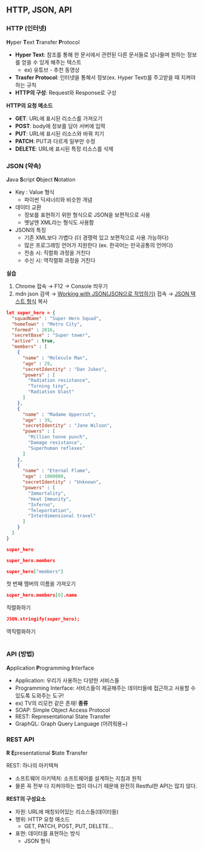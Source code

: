 ## HTTP, JSON, API
### HTTP (인터넷)
**H**yper
**T**ext
**T**ransfer
**P**rotocol
* __Hyper Text__: 참조를 통해 한 문서에서 관련된 다른 문서들로 넘나들며 원하는 정보를 얻을 수 있게 해주는 텍스트
  * ex) 유튜브 - 추천 동영상
* __Trasfer Protocol__: 인터넷을 통해서 정보(ex. Hyper Text)를 주고받을 때 지켜야하는 규칙
* __HTTP의 구성__: Request와 Response로 구성

__HTTP의 요청 메소드__
* __GET__: URL에 표시된 리소스를 가져오기
* __POST__: body에 정보를 담아 서버에 입력
* __PUT__: URL에 표시된 리소스와 바꿔 치기
* __PATCH__: PUT과 다르게 일부만 수정
* __DELETE__: URL에 표시된 특정 리소스를 삭제
### JSON (약속)
**J**ava
**S**cript
**O**bject
**N**otation
* Key : Value 형식
  * 파이썬 딕셔너리와 비슷한 개념
* 데이터 교환
  * 정보를 표현하기 위한 형식으로 JSON을 보편적으로 사용
  * 옛날엔 XML라는 형식도 사용함
* JSON의 특징
  * 기존 XML보다 가볍다 (더 경쟁력 있고 보편적으로 사용 가능하다)
  * 많은 프로그래밍 언어가 지원한다 (ex. 한국어는 만국공통의 언어다)
  * 전송 시: 직렬화 과정을 거친다
  * 수신 시: 역직렬화 과정을 거친다
 
__실습__
1. Chrome 접속 → F12 → Console 띄우기
2. mdn json 검색 → [Working  with JSON(JSON으로 작업하기)](https://developer.mozilla.org/ko/docs/Learn/JavaScript/Objects/JSON) 접속 → [JSON 텍스트 형식](https://mdn.github.io/learning-area/javascript/oojs/json/superheroes.json) 복사
```JSON
let super_hero = {
  "squadName" : "Super Hero Squad",
  "homeTown" : "Metro City",
  "formed" : 2016,
  "secretBase" : "Super tower",
  "active" : true,
  "members" : [
    {
      "name" : "Molecule Man",
      "age" : 29,
      "secretIdentity" : "Dan Jukes",
      "powers" : [
        "Radiation resistance",
        "Turning tiny",
        "Radiation blast"
      ]
    },
    {
      "name" : "Madame Uppercut",
      "age" : 39,
      "secretIdentity" : "Jane Wilson",
      "powers" : [
        "Million tonne punch",
        "Damage resistance",
        "Superhuman reflexes"
      ]
    },
    {
      "name" : "Eternal Flame",
      "age" : 1000000,
      "secretIdentity" : "Unknown",
      "powers" : [
        "Immortality",
        "Heat Immunity",
        "Inferno",
        "Teleportation",
        "Interdimensional travel"
      ]
    }
  ]
}
```
```JSON
super_hero
```
```JSON
super_hero.members
```
```JSON
super_hero["members"]
```
첫 번째 멤버의 이름을 가져오기
```JSON
super_hero.members[0].name
```
직렬화하기
```JSON
JSON.stringify(super_hero);
```
역직렬화하기
```JSON
```


### API (방법)
**A**pplication
**P**rogramming
**I**nterface
* Application: 우리가 사용하는 다양한 서비스들
* Programming Interface: 서비스들이 제공해주는 데이터들에 접근하고 사용할 수 있도록 도와주는 도구!
 * ex) TV의 리모컨 같은 존재!
__종류__
* SOAP: Simple Object Access Protocol
* REST: Representational State Transfer
* GraphQL: Graph Query Language
(어려워용~)

### REST API
**R**
**E**presentational
**S**tate
**T**ransfer

REST: 하나의 아키텍쳐
* 소프트웨어 아키텍처: 소프트웨어를 설계하는 지침과 원칙
 * 물론 꼭 전부 다 지켜야하는 법이 아니기 때문에 완전히 Restful한 API는 많지 않다.

**REST의 구성요소**
* 자원: URL에 매칭되어있는 리소스들(데이터들)
* 행위: HTTP 요청 매소드
  * GET, PATCH, POST, PUT, DELETE...
* 표현: 데이터를 표현하는 방식
  * JSON 형식
